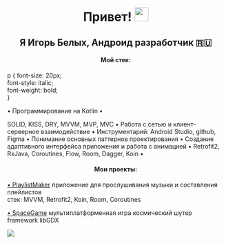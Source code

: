 <h1 align="center">Привет!
<img src="https://github.com/blackcater/blackcater/raw/main/images/Hi.gif" height="32"/></h1>
<h2 align="center">Я Игорь Белых, Андроид разработчик 🇷🇺</h2>
<h4 align="center">Мой стек:</h4>

p {
	font-size: 20px;     
	font-style: italic;  
	font-weight: bold;  
}
<p>• Программирование на Kotlin •</p> SOLID, KISS, DRY, MVVM, MVP, MVC • Работа с сетью и клиент-серверное взаимодействие • Инструментарий: Android Studio, github, Figma • Понимание основных паттернов проектирования • Создание адаптивного интерфейса приложения и работа с анимацией • Retrofit2, RxJava, Coroutines, Flow, Room, Dagger, Koin •

<h4 align="center">Мои проекты:</h4>

<a align="center" href="https://github.com/mvrlrd/PlaylistMaker-YP" target="_blank">• PlaylistMaker</a>    <a target="_blank">приложение для прослушивания музыки и составления плейлистов </a><br> 
   стек:
    <body target="_blank"> MVVM, Retrofit2, Koin, Room, Coroutines</body>

<a href="https://github.com/mvrlrd/SpaceGameGB2" target="_blank">• SpaceGame</a>    мультиплатформенная игра космический шутер
framework libGDX




 
![](https://github-profile-summary-cards.vercel.app/api/cards/profile-details?username=mvrlrd&theme=solarized_dark)
<!--
**mvrlrd/mvrlrd** is a ✨ _special_ ✨ repository because its `README.md` (this file) appears on your GitHub profile.

Here are some ideas to get you started:

- 🔭 I’m currently working on ...
- 🌱 I’m currently learning ...
- 👯 I’m looking to collaborate on ...
- 🤔 I’m looking for help with ...
- 💬 Ask me about ...
- 📫 How to reach me: ...
- 😄 Pronouns: ...
- ⚡ Fun fact: ...
-->
